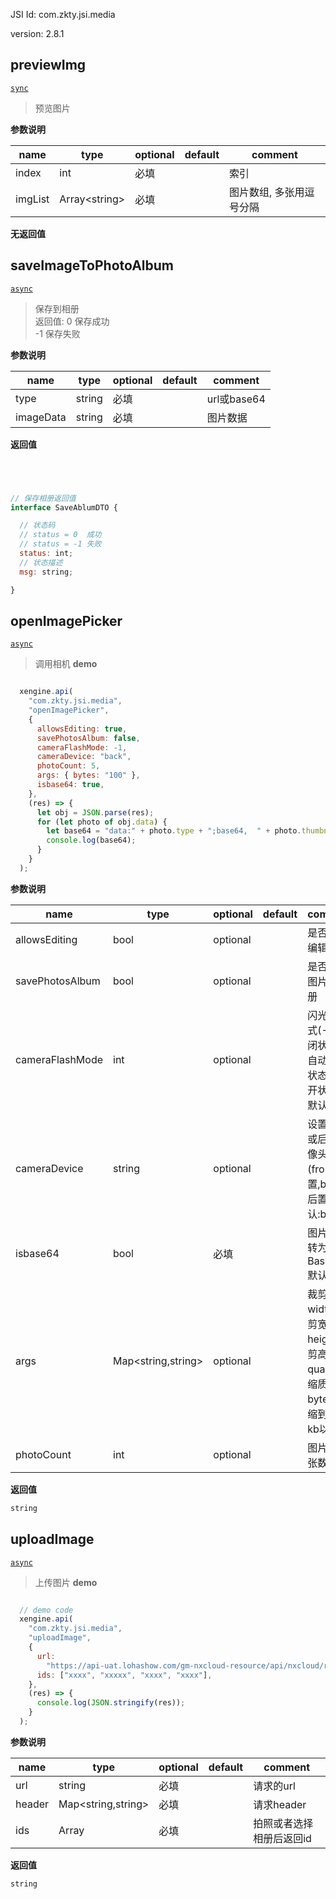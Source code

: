 

JSI Id: com.zkty.jsi.media

version: 2.8.1



## previewImg
[`sync`](/docs/modules/模块-规范?id=jsi-调用)
> 预览图片

**参数说明**

| name                        | type      | optional | default   | comment  |
| --------------------------- | --------- | -------- | --------- |--------- |
| index | int | 必填 |  | 索引 |
| imgList | Array\<string\> | 必填 |  | 图片数组, 多张用逗号分隔 |
**无返回值**



## saveImageToPhotoAlbum
[`async`](/docs/modules/模块-规范?id=jsi-调用)
> 保存到相册<br>返回值: 0 保存成功<br>-1 保存失败

**参数说明**

| name                        | type      | optional | default   | comment  |
| --------------------------- | --------- | -------- | --------- |--------- |
| type | string | 必填 |  | url或base64 |
| imageData | string | 必填 |  | 图片数据 |
**返回值**
``` js




// 保存相册返回值
interface SaveAblumDTO {

  // 状态码
  // status = 0  成功
  // status = -1 失败
  status: int;
  // 状态描述
  msg: string;

}
``` 



## openImagePicker
[`async`](/docs/modules/模块-规范?id=jsi-调用)
> 调用相机
**demo**
``` js

  xengine.api(
    "com.zkty.jsi.media",
    "openImagePicker",
    {
      allowsEditing: true,
      savePhotosAlbum: false,
      cameraFlashMode: -1,
      cameraDevice: "back",
      photoCount: 5,
      args: { bytes: "100" },
      isbase64: true,
    },
    (res) => {
      let obj = JSON.parse(res);
      for (let photo of obj.data) {
        let base64 = "data:" + photo.type + ";base64,  " + photo.thumbnail;
        console.log(base64);
      }
    }
  );

``` 

**参数说明**

| name                        | type      | optional | default   | comment  |
| --------------------------- | --------- | -------- | --------- |--------- |
| allowsEditing | bool | optional |  | 是否允许编辑 |
| savePhotosAlbum | bool | optional |  | 是否保存图片到相册 |
| cameraFlashMode | int | optional |  | 闪光灯模式(-1:关闭状态,0:自动开关状态,1:打开状态),默认:-1 |
| cameraDevice | string | optional |  | 设置前置或后置摄像头(front:前置,back:后置),默认:back |
| isbase64 | bool | 必填 |  | 图片是否转为Base64,默认:true |
| args | Map\<string,string\> | optional |  | 裁剪参数 width:裁剪宽度; height:裁剪高度; quality:压缩质量; bytes:压缩到多少kb以内; |
| photoCount | int | optional |  | 图片选择张数 |
**返回值**
``` js
string
``` 



## uploadImage
[`async`](/docs/modules/模块-规范?id=jsi-调用)
> 上传图片
**demo**
``` js

  // demo code
  xengine.api(
    "com.zkty.jsi.media",
    "uploadImage",
    {
      url:
        "https://api-uat.lohashow.com/gm-nxcloud-resource/api/nxcloud/res/upload",
      ids: ["xxxx", "xxxxx", "xxxx", "xxxx"],
    },
    (res) => {
      console.log(JSON.stringify(res));
    }
  );

``` 

**参数说明**

| name                        | type      | optional | default   | comment  |
| --------------------------- | --------- | -------- | --------- |--------- |
| url | string | 必填 |  | 请求的url |
| header | Map\<string,string\> | 必填 |  | 请求header |
| ids | Array | 必填 |  | 拍照或者选择相册后返回id |
**返回值**
``` js
string
``` 


    